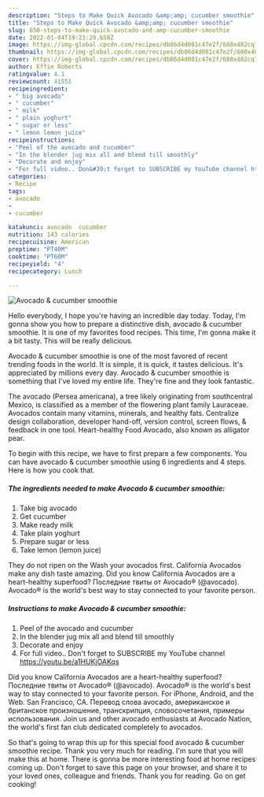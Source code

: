 ```yaml
---
description: "Steps to Make Quick Avocado &amp;amp; cucumber smoothie"
title: "Steps to Make Quick Avocado &amp;amp; cucumber smoothie"
slug: 650-steps-to-make-quick-avocado-and-amp-cucumber-smoothie
date: 2022-01-04T19:23:29.658Z
image: https://img-global.cpcdn.com/recipes/db86d4d081c47e2f/680x482cq70/avocado-cucumber-smoothie-recipe-main-photo.jpg
thumbnail: https://img-global.cpcdn.com/recipes/db86d4d081c47e2f/680x482cq70/avocado-cucumber-smoothie-recipe-main-photo.jpg
cover: https://img-global.cpcdn.com/recipes/db86d4d081c47e2f/680x482cq70/avocado-cucumber-smoothie-recipe-main-photo.jpg
author: Effie Roberts
ratingvalue: 4.1
reviewcount: 41551
recipeingredient:
- " big avocado"
- " cucumber"
- " milk"
- " plain yoghurt"
- " sugar or less"
- " lemon lemon juice"
recipeinstructions:
- "Peel of the avocado and cucumber"
- "In the blender jug mix all and blend till smoothly"
- "Decorate and enjoy"
- "For full video.. Don&#39;t forget to SUBSCRIBE my YouTube channel https://youtu.be/a1HUKjOAKqs"
categories:
- Recipe
tags:
- avocado
- 
- cucumber

katakunci: avocado  cucumber 
nutrition: 143 calories
recipecuisine: American
preptime: "PT40M"
cooktime: "PT60M"
recipeyield: "4"
recipecategory: Lunch

---
```



![Avocado &amp; cucumber smoothie](https://img-global.cpcdn.com/recipes/db86d4d081c47e2f/680x482cq70/avocado-cucumber-smoothie-recipe-main-photo.jpg)

Hello everybody, I hope you're having an incredible day today. Today, I'm gonna show you how to prepare a distinctive dish, avocado &amp; cucumber smoothie. It is one of my favorites food recipes. This time, I'm gonna make it a bit tasty. This will be really delicious.

Avocado &amp; cucumber smoothie is one of the most favored of recent trending foods in the world. It is simple, it is quick, it tastes delicious. It's appreciated by millions every day. Avocado &amp; cucumber smoothie is something that I've loved my entire life. They're fine and they look fantastic.

The avocado (Persea americana), a tree likely originating from southcentral Mexico, is classified as a member of the flowering plant family Lauraceae. Avocados contain many vitamins, minerals, and healthy fats. Centralize design collaboration, developer hand-off, version control, screen flows, &amp; feedback in one tool. Heart-healthy Food Avocado, also known as alligator pear.


To begin with this recipe, we have to first prepare a few components. You can have avocado &amp; cucumber smoothie using 6 ingredients and 4 steps. Here is how you cook that.

<!--inarticleads1-->

##### The ingredients needed to make Avocado &amp; cucumber smoothie:

1. Take  big avocado
1. Get  cucumber
1. Make ready  milk
1. Take  plain yoghurt
1. Prepare  sugar or less
1. Take  lemon (lemon juice)


They do not ripen on the Wash your avocados first. California Avocados make any dish taste amazing. Did you know California Avocados are a heart-healthy superfood? Последние твиты от Avocado® (@avocado). Avocado® is the world&#39;s best way to stay connected to your favorite person. 

<!--inarticleads2-->

##### Instructions to make Avocado &amp; cucumber smoothie:

1. Peel of the avocado and cucumber
1. In the blender jug mix all and blend till smoothly
1. Decorate and enjoy
1. For full video.. Don&#39;t forget to SUBSCRIBE my YouTube channel https://youtu.be/a1HUKjOAKqs


Did you know California Avocados are a heart-healthy superfood? Последние твиты от Avocado® (@avocado). Avocado® is the world&#39;s best way to stay connected to your favorite person. For iPhone, Android, and the Web. San Francisco, CA. Перевод слова avocado, американское и британское произношение, транскрипция, словосочетания, примеры использования. Join us and other avocado enthusiasts at Avocado Nation, the world&#39;s first fan club dedicated completely to avocados. 

So that's going to wrap this up for this special food avocado &amp; cucumber smoothie recipe. Thank you very much for reading. I'm sure that you will make this at home. There is gonna be more interesting food at home recipes coming up. Don't forget to save this page on your browser, and share it to your loved ones, colleague and friends. Thank you for reading. Go on get cooking!
